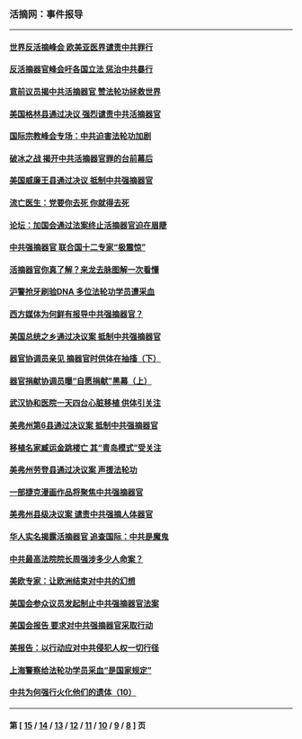 ### 活摘网：事件报导
---
#### [世界反活摘峰会 欧美亚医界谴责中共罪行](../../pages/nf5877/n13253550.md?09250430) 
#### [反活摘器官峰会吁各国立法 惩治中共暴行](../../pages/nf5877/n13245052.md?09250430) 
#### [意前议员揭中共活摘器官 赞法轮功拯救世界](../../pages/nf5877/n13203445.md?09250430) 
#### [美国格林县通过决议 强烈谴责中共活摘器官](../../pages/nf5877/n13119367.md?09250430) 
#### [国际宗教峰会专场：中共迫害法轮功加剧](../../pages/nf5877/n13088279.md?09250430) 
#### [破冰之战 揭开中共活摘器官罪的台前幕后](../../pages/nf5877/n13082457.md?09250430) 
#### [美国威廉王县通过决议 抵制中共强摘器官](../../pages/nf5877/n13056521.md?09250430) 
#### [流亡医生：党要你去死 你就得去死](../../pages/nf5877/n13052835.md?09250430) 
#### [论坛：加国会通过法案终止活摘器官迫在眉睫](../../pages/nf5877/n13029839.md?09250430) 
#### [中共强摘器官 联合国十二专家“极震惊”](../../pages/nf5877/n13024313.md?09250430) 
#### [活摘器官你真了解？来龙去脉图解一次看懂](../../pages/nf5877/n13013820.md?09250430) 
#### [沪警抢牙刷验DNA 多位法轮功学员遭采血](../../pages/nf5877/n12969218.md?09250430) 
#### [西方媒体为何鲜有报导中共强摘器官？](../../pages/nf5877/n12932034.md?09250430) 
#### [美国总统之乡通过决议案 抵制中共强摘器官](../../pages/nf5877/n12908242.md?09250430) 
#### [器官协调员亲见 摘器官时供体在抽搐（下）](../../pages/nf5877/n12898622.md?09250430) 
#### [器官捐献协调员曝“自愿捐献”黑幕（上）](../../pages/nf5877/n12878830.md?09250430) 
#### [武汉协和医院一天四台心脏移植 供体引关注](../../pages/nf5877/n12863175.md?09250430) 
#### [美弗州第6县通过决议案 抵制中共强摘器官](../../pages/nf5877/n12805218.md?09250430) 
#### [移植名家臧运金跳楼亡 其“青岛模式”受关注](../../pages/nf5877/n12803746.md?09250430) 
#### [美弗州劳登县通过决议案 声援法轮功](../../pages/nf5877/n12785715.md?09250430) 
#### [一部捷克漫画作品将聚焦中共强摘器官](../../pages/nf5877/n12785954.md?09250430) 
#### [美弗州县级决议案 谴责中共强摘人体器官](../../pages/nf5877/n12721290.md?09250430) 
#### [华人实名揭露活摘器官 追查国际：中共是魔鬼](../../pages/nf5877/n12691724.md?09250430) 
#### [中共最高法院院长周强涉多少人命案？](../../pages/nf5877/n12678074.md?09250430) 
#### [美欧专家：让欧洲结束对中共的幻想](../../pages/nf5877/n12652921.md?09250430) 
#### [美国会参众议员发起制止中共强摘器官法案](../../pages/nf5877/n12627668.md?09250430) 
#### [美国会报告 要求对中共强摘器官采取行动](../../pages/nf5877/n12448233.md?09250430) 
#### [美报告：以行动应对中共侵犯人权一切行径](../../pages/nf5877/n12443204.md?09250430) 
#### [上海警察给法轮功学员采血“是国家规定”](../../pages/nf5877/n12371027.md?09250430) 
#### [中共为何强行火化他们的遗体（10）](../../pages/nf5877/n12352363.md?09250430) 

---
#### 第 [ [15](./15.md?09250430) / [14](./14.md?09250430) / [13](./13.md?09250430) / [12](./12.md?09250430) / [11](./11.md?09250430) / [10](./10.md?09250430) / [9](./9.md?09250430) / [8](./8.md?09250430) ] 页
